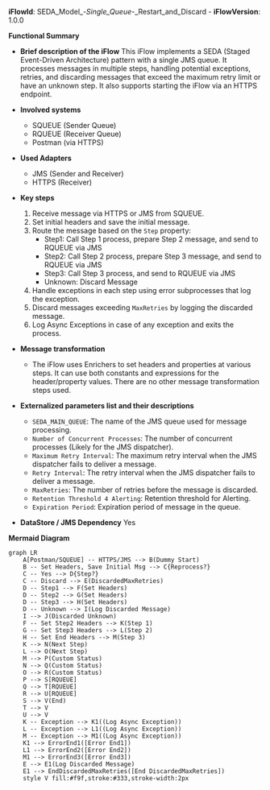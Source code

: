 **iFlowId**: SEDA_Model_-_Single_Queue_-_Restart_and_Discard - **iFlowVersion**: 1.0.0

**Functional Summary**

- **Brief description of the iFlow**
This iFlow implements a SEDA (Staged Event-Driven Architecture) pattern with a single JMS queue. It processes messages in multiple steps, handling potential exceptions, retries, and discarding messages that exceed the maximum retry limit or have an unknown step. It also supports starting the iFlow via an HTTPS endpoint.

- **Involved systems**
    - SQUEUE (Sender Queue)
    - RQUEUE (Receiver Queue)
    - Postman (via HTTPS)

- **Used Adapters**
    - JMS (Sender and Receiver)
    - HTTPS (Receiver)

- **Key steps**
    1.  Receive message via HTTPS or JMS from SQUEUE.
    2.  Set initial headers and save the initial message.
    3.  Route the message based on the `Step` property:
        *   Step1: Call Step 1 process, prepare Step 2 message, and send to RQUEUE via JMS
        *   Step2: Call Step 2 process, prepare Step 3 message, and send to RQUEUE via JMS
        *   Step3: Call Step 3 process, and send to RQUEUE via JMS
        *   Unknown: Discard Message
    4.  Handle exceptions in each step using error subprocesses that log the exception.
    5.  Discard messages exceeding `MaxRetries` by logging the discarded message.
    6. Log Async Exceptions in case of any exception and exits the process.

- **Message transformation**
    *   The iFlow uses Enrichers to set headers and properties at various steps. It can use both constants and expressions for the header/property values. There are no other message transformation steps used.

- **Externalized parameters list and their descriptions**
    *   `SEDA_MAIN_QUEUE`: The name of the JMS queue used for message processing.
    *   `Number of Concurrent Processes`:  The number of concurrent processes (Likely for the JMS dispatcher).
    *   `Maximum Retry Interval`: The maximum retry interval when the JMS dispatcher fails to deliver a message.
    *   `Retry Interval`: The retry interval when the JMS dispatcher fails to deliver a message.
    *   `MaxRetries`: The number of retries before the message is discarded.
    *   `Retention Threshold 4 Alerting`: Retention threshold for Alerting.
    *   `Expiration Period`: Expiration period of message in the queue.

- **DataStore / JMS Dependency**
Yes

**Mermaid Diagram**

```mermaid
graph LR
    A[Postman/SQUEUE] -- HTTPS/JMS --> B(Dummy Start)
    B -- Set Headers, Save Initial Msg --> C{Reprocess?}
    C -- Yes --> D{Step?}
    C -- Discard --> E(DiscardedMaxRetries)
    D -- Step1 --> F(Set Headers)
    D -- Step2 --> G(Set Headers)
    D -- Step3 --> H(Set Headers)
    D -- Unknown --> I(Log Discarded Message)
    I --> J(Discarded Unknown)
    F -- Set Step2 Headers --> K(Step 1)
    G -- Set Step3 Headers --> L(Step 2)
    H -- Set End Headers --> M(Step 3)
    K --> N(Next Step)
    L --> O(Next Step)
    M --> P(Custom Status)
    N --> Q(Custom Status)
    O --> R(Custom Status)
    P --> S[RQUEUE]
    Q --> T[RQUEUE]
    R --> U[RQUEUE]
    S --> V(End)
    T --> V
    U --> V
    K -- Exception --> K1((Log Async Exception))
    L -- Exception --> L1((Log Async Exception))
    M -- Exception --> M1((Log Async Exception))
    K1 --> ErrorEnd1([Error End1])
    L1 --> ErrorEnd2([Error End2])
    M1 --> ErrorEnd3([Error End3])
    E --> E1(Log Discarded Message)
    E1 --> EndDiscardedMaxRetries([End DiscardedMaxRetries])
    style V fill:#f9f,stroke:#333,stroke-width:2px
```
